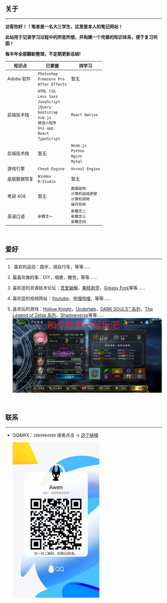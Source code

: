 ## 关于

---

**访客你好！！笔者是一名大三学生，这里是本人的笔记网站！**

**此站用于记录学习过程中的所思所想，并构建一个完善的知识体系，便于复习巩固！**

**每半年全部翻新整理，不定期更新总结!**

| 知识点       | 已掌握                                                                                                                                    | 待学习                                                         |
| ------------ | ----------------------------------------------------------------------------------------------------------------------------------------- | -------------------------------------------------------------- |
| Adobe 软件   | `Photoshop`<br>`Premiere Pro`<br>`After Effects`                                                                                          | 暂无                                                           |
| 前端技术栈   | `HTML CSS`<br>`Less Sass`<br>`JavaScript`<br>`jQuery`<br>`bootstrap`<br>`Vue.js`<br>`微信小程序` <br>`Uni-app`<br>`React`<br>`TypeScript` | `React Native`                                                 |
| 后端技术栈   | 暂无                                                                                                                                      | `Node.js`<br>`Python`<br>`Nginx`<br>`MySql`                    |
| 游戏引擎     | `Cheat Engine`                                                                                                                            | `Unreal Engine`                                                |
| 底层数据恢复 | `WinHex`<br>`R-Studio`                                                                                                                    | 暂无                                                           |
| 考研 408     | 暂无                                                                                                                                      | `数据结构`<br>`计算机组成原理` <br>`计算机网络` <br>`操作系统` |
| 英语口语     | `新概念一`                                                                                                                                | `新概念二` <br> `新概念三` <br> `新概念四`                     |

<br>

## 爱好

---

1. ‍ 喜欢的运动：跑步，骑自行车，等等……
2. 最喜欢做的事：DIY，唱歌，睡觉，等等……
3. 喜欢逛的资源技术论坛：[吾爱破解](https://www.52pojie.cn/)，[果核剥壳](https://www.ghxi.com/)，[Greasy Fork](https://greasyfork.org/)等等……
4. 喜欢逛的视频网站：[Youtube](https://www.youtube.com/)，[哔哩哔哩](https://space.bilibili.com/69895189)，等等……
5. 喜欢玩的游戏：[Hollow Knight](https://www.hollowknight.com/)，[Undertale](https://undertale.com/)，[DARK SOULS™ 系列](https://store.steampowered.com/app/374320/DARK_SOULS_III/)，[The Legend of Zelda 系列](https://www.nintendo.com.hk/switch/zelda_botw/)，[Shadowverse](https://shadowverse.com/)等等……
   <img src="./assets/img/szb.png" style="width:800px"/>

   <br>

## 联系

---

- QQ&WX：`2889984509` 或者点击 → [这个链接](https://qm.qq.com/cgi-bin/qm/qr?k=NpnmviXH085e-k9BO1VTR4dSBY0fl32A&noverify=0)

  <img src="./assets/img/QQ.jpg" style="height:500px"/>
